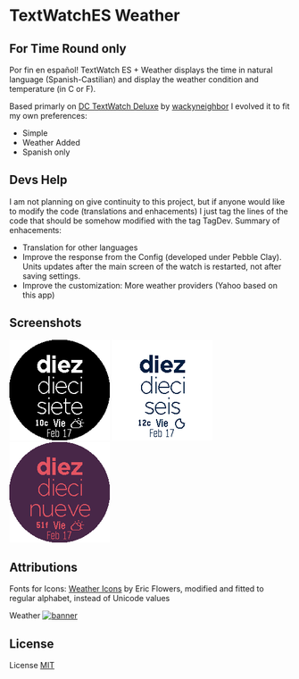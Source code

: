 # TextWatchES Weather


For Time Round only
--------------------

Por fin en español! TextWatch ES + Weather displays the time in natural language (Spanish-Castilian) and display the weather condition and temperature (in C or F). 

Based primarly on [DC TextWatch Deluxe](https://github.com/wackyneighbor/DC_Text_Watch_Deluxe) by [wackyneighbor](https://github.com/wackyneighbor) I evolved it to fit my own preferences:
  * Simple
  * Weather Added
  * Spanish only
  

Devs Help
--------------------
I am not planning on give continuity to this project, but if anyone would like to modify the code (translations and enhacements) I just tag the lines of the code that should be somehow modified with the tag TagDev. Summary of enhacements:
  * Translation for other languages
  * Improve the response from the Config (developed under Pebble Clay). Units updates after the main screen of the watch is restarted, not after saving settings.
  * Improve the customization: More weather providers (Yahoo based on this app)

Screenshots
------------
![banner](store/assets/ScShot1.png)
![banner](store/assets/ScShot2.png)
![banner](store/assets/ScShot3.png)

Attributions
--------------------
Fonts for Icons: [Weather Icons](https://erikflowers.github.io/weather-icons) by Eric Flowers, modified and fitted to regular alphabet, instead of Unicode values

Weather  [![banner](https://poweredby.yahoo.com/purple.png)](https://www.yahoo.com/?ilc=401)

License
--------

License [MIT](https://github.com/dieghernan/TextWatchES_Weather/blob/master/MIT%20License)
